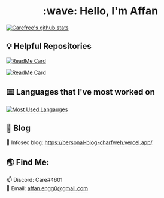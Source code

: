 <div align="center"><h1>:wave: Hello, I'm Affan</h1></div>

[![Carefree's github stats](https://github-readme-stats.vercel.app/api?username=charfweh&show_icons=true&theme=tokyonight&count_private=true)](https://github.com/charfweh)

## :bulb: Helpful Repositories 
[![ReadMe Card](https://github-readme-stats.vercel.app/api/pin/?username=charfweh&repo=discord-bot-dashboard)](https://github.com/charfweh/discord-bot-dashboard)

[![ReadMe Card](https://github-readme-stats.vercel.app/api/pin/?username=charfweh&repo=Discord-Oauth-Mern)](https://github.com/charfweh/Discord-Oauth-Mern)

## :keyboard: Languages that I've most worked on
[![Most Used Langauges](https://github-readme-stats.vercel.app/api/top-langs/?username=charfweh&layout=compact&theme=tokyonight)](https://github.com/charfweh)

## :book: Blog
:book: Infosec blog: https://personal-blog-charfweh.vercel.app/
## :earth_asia: Find Me:
:mailbox: Discord: Care#4601</br> 
:email: Email: affan.engg0@gmail.com

